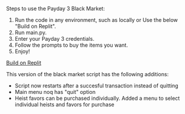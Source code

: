 Steps to use the Payday 3 Black Market:

  1. Run the code in any environment, such as locally or Use the below "Build on Replit".
  2. Run main.py.
  3. Enter your Payday 3 credentials.
  4. Follow the prompts to buy the items you want.
  5. Enjoy!

[Build on Replit](https://replit.com/github/WhiteCubeNinja/payday3-black-market)

This version of the black market script has the following additions:
- Script now restarts after a succesful transaction instead of quitting
- Main menu noq has "quit" option
- Heist favors can be purchased individually. Added a menu to select individual heists and favors for purchase
